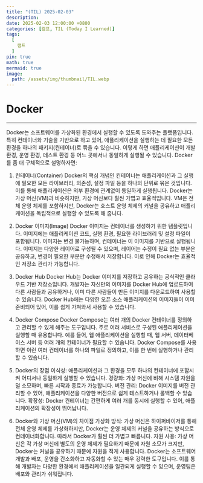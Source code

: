 ```yaml
---
title: "(TIL) 2025-02-03"
description: 
date: 2025-02-03 12:00:00 +0800
categories: [캠프, TIL (Today I Learned)]
tags:
  [
    캠프
  ]
pin: true
math: true
mermaid: true
image:
  path: /assets/img/thumbnail/TIL.webp
---
```


# Docker

---

Docker는 소프트웨어를 가상화된 환경에서 실행할 수 있도록 도와주는 플랫폼입니다. 특히 컨테이너화 기술을 기반으로 하고 있어, 애플리케이션을 실행하는 데 필요한 모든 환경을 하나의 패키지(컨테이너)로 묶을 수 있습니다. 이렇게 하면 애플리케이션이 개발 환경, 운영 환경, 테스트 환경 등 어느 곳에서나 동일하게 실행될 수 있습니다. Docker를 좀 더 구체적으로 설명하자면:

1. 컨테이너(Container)
Docker의 핵심 개념인 컨테이너는 애플리케이션과 그 실행에 필요한 모든 라이브러리, 의존성, 설정 파일 등을 하나의 단위로 묶은 것입니다. 이를 통해 애플리케이션은 외부 환경에 관계없이 동일하게 실행됩니다. Docker는 가상 머신(VM)과 비슷하지만, 가상 머신보다 훨씬 가볍고 효율적입니다. VM은 전체 운영 체제를 포함하지만, Docker는 호스트 운영 체제의 커널을 공유하고 애플리케이션을 독립적으로 실행할 수 있도록 해 줍니다.

2. Docker 이미지(Image)
Docker 이미지는 컨테이너를 생성하기 위한 템플릿입니다. 이미지에는 애플리케이션 코드, 실행 환경, 필요한 라이브러리 및 설정 파일이 포함됩니다. 이미지는 변경 불가능하며, 컨테이너는 이 이미지를 기반으로 실행됩니다. 이미지는 다양한 레이어로 구성될 수 있으며, 레이어는 수정이 필요 없는 부분은 공유하고, 변경이 필요한 부분만 수정해서 저장합니다. 이로 인해 Docker는 효율적인 저장소 관리가 가능합니다.

3. Docker Hub
Docker Hub는 Docker 이미지를 저장하고 공유하는 공식적인 클라우드 기반 저장소입니다. 개발자는 자신만의 이미지를 Docker Hub에 업로드하여 다른 사람들과 공유하거나, 이미 다른 사람들이 만든 이미지를 다운로드하여 사용할 수 있습니다. Docker Hub에는 다양한 오픈 소스 애플리케이션의 이미지들이 이미 준비되어 있어, 이를 쉽게 가져와서 사용할 수 있습니다.

4. Docker Compose
Docker Compose는 여러 개의 Docker 컨테이너를 정의하고 관리할 수 있게 해주는 도구입니다. 주로 여러 서비스로 구성된 애플리케이션을 실행할 때 유용합니다. 예를 들어, 웹 애플리케이션을 실행할 때, 웹 서버, 데이터베이스 서버 등 여러 개의 컨테이너가 필요할 수 있습니다. Docker Compose를 사용하면 이런 여러 컨테이너를 하나의 파일로 정의하고, 이를 한 번에 실행하거나 관리할 수 있습니다.

5. Docker의 장점
이식성: 애플리케이션과 그 환경을 모두 하나의 컨테이너에 포함시켜 어디서나 동일하게 실행할 수 있습니다.
경량화: 가상 머신에 비해 시스템 자원을 덜 소모하며, 빠른 시작과 종료가 가능합니다.
버전 관리: Docker 이미지를 버전 관리할 수 있어, 애플리케이션을 다양한 버전으로 쉽게 테스트하거나 롤백할 수 있습니다.
확장성: Docker 컨테이너는 간편하게 여러 개를 동시에 실행할 수 있어, 애플리케이션의 확장성이 뛰어납니다.

6. Docker와 가상 머신(VM)의 차이점
가상화 방식: 가상 머신은 하이퍼바이저를 통해 전체 운영 체제를 가상화하지만, Docker는 운영 체제의 커널을 공유하는 방식으로 컨테이너화합니다. 따라서 Docker가 훨씬 더 가볍고 빠릅니다.
자원 사용: 가상 머신은 각 가상 머신에 별도의 운영 체제가 필요하기 때문에 자원 소모가 크지만, Docker는 커널을 공유하기 때문에 자원을 적게 사용합니다.
Docker는 소프트웨어 개발과 배포, 운영을 간소화하고 자동화할 수 있는 매우 강력한 도구입니다. 이를 통해 개발자는 다양한 환경에서 애플리케이션을 일관되게 실행할 수 있으며, 운영팀은 배포와 관리가 쉬워집니다.
